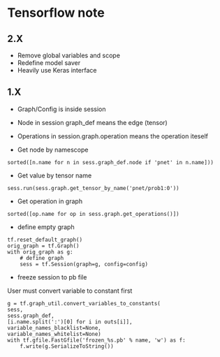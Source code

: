 # Tensorflow note

## 2.X  

* Remove global variables and scope  
* Redefine model saver  
* Heavily use Keras interface  

## 1.X  

* Graph/Config is inside session
* Node in session graph_def means the edge (tensor)  
* Operations in session.graph.operation means the operation iteself  

* Get node by namescope  
```
sorted([n.name for n in sess.graph_def.node if 'pnet' in n.name]))
```

* Get value by tensor name  
```
sess.run(sess.graph.get_tensor_by_name('pnet/prob1:0'))
```

* Get operation in graph  
```
sorted([op.name for op in sess.graph.get_operations()])
```

* define empty graph  

```
tf.reset_default_graph()
orig_graph = tf.Graph()
with orig_graph as g:
    # define graph
    sess = tf.Session(graph=g, config=config)
```

* freeze session to pb file  

User must convert variable to constant first  
```
g = tf.graph_util.convert_variables_to_constants(
sess,
sess.graph_def,
[i.name.split(':')[0] for i in outs[i]],
variable_names_blacklist=None,
variable_names_whitelist=None)
with tf.gfile.FastGfile('frozen_%s.pb' % name, 'w') as f:
    f.write(g.SerializeToString())
```






